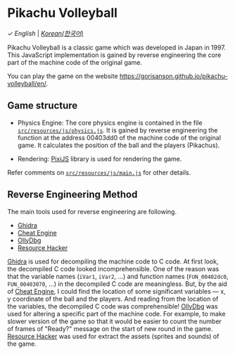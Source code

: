 # Pikachu Volleyball

_&check;_ _English_ | [_Korean(한국어)_](README.ko.md)

Pikachu Volleyball is a classic game which was developed in Japan in 1997. This JavaScript implementation is gained by reverse engineering the core part of the machine code of the original game.

You can play the game on the website https://gorisanson.github.io/pikachu-volleyball/en/.

## Game structure

- Physics Engine: The core physics engine is contained in the file [`src/resources/js/physics.js`](src/resources/js/physics.js). It is gained by reverse engineering the function at the address 00403dd0 of the machine code of the original game. It calculates the position of the ball and the players (Pikachus).

- Rendering: [PixiJS](https://github.com/pixijs/pixi.js) library is used for rendering the game.

Refer comments on [`src/resources/js/main.js`](src/resources/js/main.js) for other details.

## Reverse Engineering Method

The main tools used for reverse engineering are following.

- [Ghidra](https://ghidra-sre.org/)
- [Cheat Engine](https://www.cheatengine.org/)
- [OllyDbg](http://www.ollydbg.de/)
- [Resource Hacker](http://www.angusj.com/resourcehacker/)

[Ghidra](https://ghidra-sre.org/) is used for decompiling the machine code to C code. At first look, the decompiled C code looked incomprehensible. One of the reason was that the variable names (`iVar1`, `iVar2`, ...) and function names (`FUN_00402dc0`, `FUN_00403070`, ...) in the decompiled C code are meaningless. But, by the aid of [Cheat Engine](https://www.cheatengine.org/), I could find the location of some significant variables &mdash; x, y coordinate of the ball and the players. And reading from the location of the variables, the decompiled C code was comprehensible! [OllyDbg](http://www.ollydbg.de/) was used for altering a specific part of the machine code. For example, to make slower version of the game so that it would be easier to count the number of frames of "Ready?" message on the start of new round in the game. [Resource Hacker](http://www.angusj.com/resourcehacker/) was used for extract the assets (sprites and sounds) of the game.
